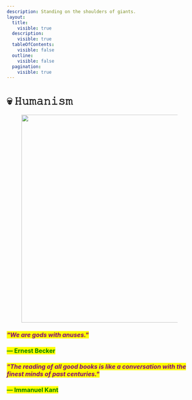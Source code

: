```yaml
---
description: Standing on the shoulders of giants.
layout:
  title:
    visible: true
  description:
    visible: true
  tableOfContents:
    visible: false
  outline:
    visible: false
  pagination:
    visible: true
---
```


# 💀 𝙷𝚞𝚖𝚊𝚗𝚒𝚜𝚖

<figure><img src="../../../.gitbook/assets/pexels-btgl-♡-5139087 (1).jpg" alt="" width="563"><figcaption></figcaption></figure>

### _<mark style="color:purple;">"We are gods with anuses."</mark>_&#x20;

### <mark style="color:green;">― Ernest Becker</mark>

### _<mark style="color:purple;">"The reading of all good books is like a conversation with the finest minds of past centuries."</mark>_&#x20;

### <mark style="color:green;">― Immanuel Kant</mark>
